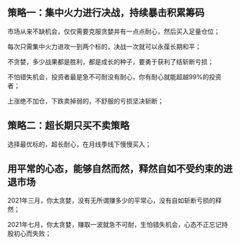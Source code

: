
## 策略一：集中火力进行决战，持续暴击积累筹码

市场从来不缺机会，仅仅需要克服贪婪并有一点点耐心，然后买入足量仓位；

每次只需集中火力进攻一到两个标的，决战一次就可以永葆长期和平；

不贪婪，多少战果都是胜利，都是成长的种子，要勇于获利了结斩断亏损；

不怕错失机会，投资者最是急不可耐没有耐心，你有耐心就能超越99%的投资者；

上涨绝不加仓，下跌卖掉弱的，不舒服的亏损坚决斩断；


## 策略二：超长期只买不卖策略

选择最优标的，超长耐心，在月线季线下慢慢买入；


## 用平常的心态，能够自然而然，释然自如不受约束的进退市场

2021年三月，你太贪婪，没有无所谓赚多少的平常心，没有自如斩断亏损的释然；

2021年七月，你太贪婪，赚取一波就急不可耐，生怕错失机会，心态不正忘记持股初心而失败；
